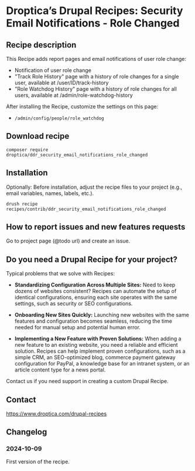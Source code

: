 # Droptica’s Drupal Recipes: Security Email Notifications - Role Changed

## Recipe description

This Recipe adds report pages and email notifications of user role change:
- Notification of user role change
- "Track Role History" page with a history of role changes for a single user, available at /user/ID/track-history
- "Role Watchdog History" page with a history of role changes for all users, available at /admin/role-watchdog-history

After installing the Recipe, customize the settings on this page:
- `/admin/config/people/role_watchdog`

## Download recipe

```shell
composer require droptica/ddr_security_email_notifications_role_changed
```

## Installation

Optionally: Before installation, adjust the recipe files to your project (e.g., email variables, names, labels, etc.).

```shell
drush recipe recipes/contrib/ddr_security_email_notifications_role_changed
```

## How to report issues and new features requests

Go to project page (@todo url) and create an issue.

## Do you need a Drupal Recipe for your project?

Typical problems that we solve with Recipes:

* **Standardizing Configuration Across Multiple Sites:**
  Need to keep dozens of websites consistent? Recipes can automate the setup of identical configurations, ensuring each site operates with the same settings, such as security or SEO configurations.

* **Onboarding New Sites Quickly:**
  Launching new websites with the same features and configuration becomes seamless, reducing the time needed for manual setup and potential human error.

* **Implementing a New Feature with Proven Solutions:**
  When adding a new feature to an existing website, you need a reliable and efficient solution. Recipes can help implement proven configurations, such as a simple CRM, an SEO-optimized blog, commerce payment gateway configuration for PayPal, a knowledge base for an intranet system, or an article content type for a news portal.

Contact us if you need support in creating a custom Drupal Recipe.

## Contact

https://www.droptica.com/drupal-recipes


## Changelog

### 2024-10-09
First version of the recipe.
